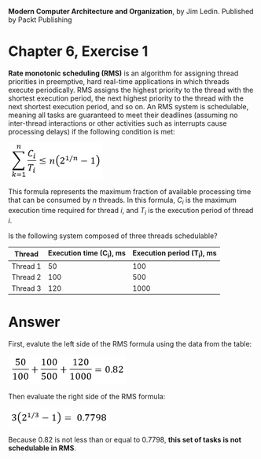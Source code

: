 __Modern Computer Architecture and Organization__, by Jim Ledin. Published by Packt Publishing
# Chapter 6, Exercise 1
**Rate monotonic scheduling (RMS)** is an algorithm for assigning thread priorities in preemptive, hard real-time applications in which threads execute periodically. RMS assigns the highest priority to the thread with the shortest execution period, the next highest priority to the thread with the next shortest execution period, and so on. An RMS system is schedulable, meaning all tasks are guaranteed to meet their deadlines (assuming no inter-thread interactions or other activities such as interrupts cause processing delays) if the following condition is met:

![RMS formula](src/Ex__1_rms_scheduling1.png)

This formula represents the maximum fraction of available processing time that can be consumed by <i>n</i> threads. In this formula, <i>C<sub>i</sub></i> is the maximum execution time required for thread <i>i</i>, and <i>T<sub>i</sub></i> is the execution period of thread <i>i</i>.

Is the following system composed of three threads schedulable?

Thread | Execution time (C<sub>i</sub>), ms | Execution period (T<sub>i</sub>), ms
------ | ------------------------ | --------------------------
Thread 1 | 50 | 100
Thread 2 | 100 | 500
Thread 3 | 120 | 1000

# Answer
First, evalute the left side of the RMS formula using the data from the table:

![RMS left side](src/Ex__1_rms_scheduling2.png)

Then evaluate the right side of the RMS formula:

![RMS right side](src/Ex__1_rms_scheduling3.png)

Because 0.82 is not less than or equal to 0.7798, **this set of tasks is not schedulable in RMS**.